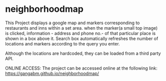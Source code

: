 # neighborhoodmap
This Project displays a google map and markers corresponding to restaurants and inns within a set area. when the marker(a small top image) is clicked, information - address and phone no.- of that particular place is shown in a box above it. Search box automatically refreshes the number of locations and markers according to the query you enter. 

Although the locations are hardcoded, they can be loaded from a third party API. 
 
ONLINE ACCESS: The project can be accessed online at the following link:
https://gangabm.github.io/neighborhoodmap/
